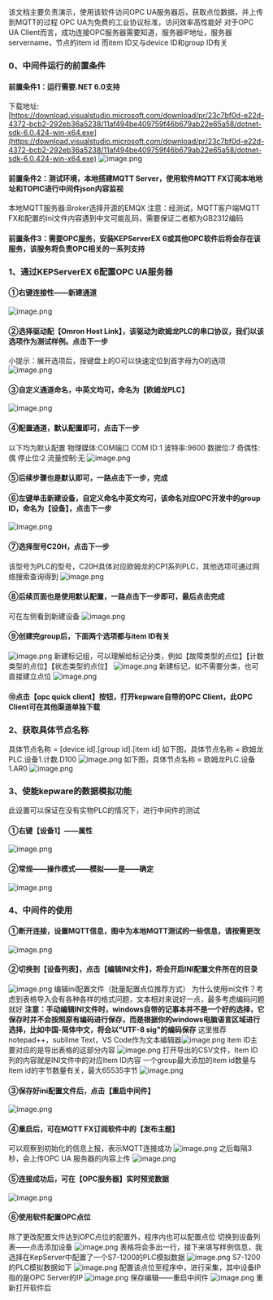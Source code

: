 该文档主要负责演示，使用该软件访问OPC UA服务器后，获取点位数据，并上传到MQTT的过程
OPC UA为免费的工业协议标准，访问效率高性能好
对于OPC UA Client而言，成功连接OPC服务器需要知道，服务器IP地址，服务器servername，节点的item id
而item ID又与device ID和group ID有关

### 0、中间件运行的前置条件
#### 前置条件1：运行需要.NET 6.0支持
下载地址:[https://download.visualstudio.microsoft.com/download/pr/23c7bf0d-e22d-4372-bcb2-292eb36a5238/11af494be409759f46b679ab22e65a58/dotnet-sdk-6.0.424-win-x64.exe](https://download.visualstudio.microsoft.com/download/pr/23c7bf0d-e22d-4372-bcb2-292eb36a5238/11af494be409759f46b679ab22e65a58/dotnet-sdk-6.0.424-win-x64.exe)
![image.png](https://cdn.nlark.com/yuque/0/2024/png/25484337/1721282035164-b17146ff-2451-41e2-b78a-43ddead5dfdf.png#averageHue=%23ecebeb&clientId=u78be664c-5078-4&from=paste&height=82&id=N94V2&originHeight=103&originWidth=656&originalType=binary&ratio=1.25&rotation=0&showTitle=false&size=6902&status=done&style=none&taskId=uc9469608-44be-470e-b652-33f60c9d1a5&title=&width=524.8)
#### 前置条件2：测试环境，本地搭建MQTT Server，使用软件MQTT FX订阅本地地址和TOPIC进行中间件json内容监视
本地MQTT服务器:Broker选择开源的EMQX
注意：经测试，MQTT客户端MQTT FX和配置的ini文件内容遇到中文可能乱码，需要保证二者都为GB2312编码
#### 前置条件3：需要OPC服务，安装KEPServerEX 6或其他OPC软件后将会存在该服务，该服务将负责OPC相关的一系列支持
### 1、通过KEPServerEX 6配置OPC UA服务器
#### ①右键连接性——新建通道
![image.png](https://cdn.nlark.com/yuque/0/2024/png/25484337/1721269162167-b80a376c-bb5a-498f-928f-80d55ddbfaad.png#averageHue=%23f8f7f6&clientId=u37ea4af9-f3a1-4&from=paste&height=332&id=u7c2fd632&originHeight=415&originWidth=759&originalType=binary&ratio=1.25&rotation=0&showTitle=false&size=49522&status=done&style=none&taskId=udef605be-c61b-461c-a984-42c07d79888&title=&width=607.2)
#### ②选择驱动配【Omron Host Link】，该驱动为欧姆龙PLC的串口协议，我们以该选项作为测试样例。点击下一步
小提示：展开选项后，按键盘上的O可以快速定位到首字母为O的选项
![image.png](https://cdn.nlark.com/yuque/0/2024/png/25484337/1721269106350-6c04338d-40bf-4d55-91d3-873a718f58dc.png#averageHue=%23f7f7f6&clientId=u37ea4af9-f3a1-4&from=paste&height=664&id=ubd099a3a&originHeight=830&originWidth=1069&originalType=binary&ratio=1.25&rotation=0&showTitle=false&size=104278&status=done&style=none&taskId=u8143d782-b675-4480-b916-0dfd82407e2&title=&width=855.2)
#### ③自定义通道命名，中英文均可，命名为【欧姆龙PLC】
![image.png](https://cdn.nlark.com/yuque/0/2024/png/25484337/1721273393376-8b1f2f7a-3ef5-4c23-9f20-33da6b2767a5.png#averageHue=%23f5f5f4&clientId=u37ea4af9-f3a1-4&from=paste&height=777&id=u161c5ed1&originHeight=971&originWidth=1238&originalType=binary&ratio=1.25&rotation=0&showTitle=false&size=100452&status=done&style=none&taskId=u7c4093d6-d8a9-4138-8b6f-14e8ef648d1&title=&width=990.4)
#### ④配置通道，默认配置即可，点击下一步
以下均为默认配置
物理媒体:COM端口
COM ID:1
波特率:9600
数据位:7
奇偶性:偶
停止位:2
流量控制:无
![image.png](https://cdn.nlark.com/yuque/0/2024/png/25484337/1721269675159-a1f12a5f-c0da-4828-87b7-7590e94150ab.png#averageHue=%23f8f8f7&clientId=u37ea4af9-f3a1-4&from=paste&height=777&id=u4f671018&originHeight=971&originWidth=1238&originalType=binary&ratio=1.25&rotation=0&showTitle=false&size=191876&status=done&style=none&taskId=u00b50220-abd2-451e-96c0-737ae47b03e&title=&width=990.4)
#### ⑤后续步骤也是默认即可，一路点击下一步，完成
#### ⑥左键单击新建设备，自定义命名中英文均可，该命名对应OPC开发中的group ID，命名为【设备】，点击下一步
![image.png](https://cdn.nlark.com/yuque/0/2024/png/25484337/1721273654775-a023bf7e-1eb7-4dc7-8c15-8bee39a27632.png#averageHue=%23f7f7f6&clientId=u37ea4af9-f3a1-4&from=paste&height=777&id=ua7560894&originHeight=971&originWidth=1238&originalType=binary&ratio=1.25&rotation=0&showTitle=false&size=98438&status=done&style=none&taskId=u3ec82817-215a-4ce6-a59c-23d5a29295d&title=&width=990.4)
#### ⑦选择型号C20H，点击下一步
该型号为PLC的型号，C20H具体对应欧姆龙的CP1系列PLC，其他选项可通过网络搜索查询得到
![image.png](https://cdn.nlark.com/yuque/0/2024/png/25484337/1721273677900-fe8c41df-15c4-4ff7-a511-67cab0fd3d0e.png#averageHue=%23f7f6f6&clientId=u37ea4af9-f3a1-4&from=paste&height=777&id=u6dc575f5&originHeight=971&originWidth=1238&originalType=binary&ratio=1.25&rotation=0&showTitle=false&size=91051&status=done&style=none&taskId=u09f8f2fc-b712-4827-9ff2-a6d7c6dca98&title=&width=990.4)
#### ⑧后续页面也是使用默认配置，一路点击下一步即可，最后点击完成
可在左侧看到新建设备
![image.png](https://cdn.nlark.com/yuque/0/2024/png/25484337/1721273749988-99b13c71-9749-4333-8c5d-08818aab5dde.png#averageHue=%23fbfbfb&clientId=u37ea4af9-f3a1-4&from=paste&height=777&id=uddf72789&originHeight=971&originWidth=1238&originalType=binary&ratio=1.25&rotation=0&showTitle=false&size=71630&status=done&style=none&taskId=u4fd602b7-9bf4-4bd1-b7fa-adb41476aab&title=&width=990.4)
#### ⑨创建完group后，下面两个选项都与item ID有关
![image.png](https://cdn.nlark.com/yuque/0/2024/png/25484337/1721273767446-2cfbc0e3-1216-4a93-9460-65522d8766f8.png#averageHue=%23fafaf9&clientId=u37ea4af9-f3a1-4&from=paste&height=527&id=hW5jf&originHeight=659&originWidth=1054&originalType=binary&ratio=1.25&rotation=0&showTitle=false&size=78314&status=done&style=none&taskId=u9805ca1a-b028-47aa-a5eb-62f01ba885b&title=&width=843.2)
新建标记组，可以理解给标记分类，例如【故障类型的点位】【计数类型的点位】【状态类型的点位】
![image.png](https://cdn.nlark.com/yuque/0/2024/png/25484337/1721281445720-7f0909ea-86f4-41d7-9f9e-6680ee1ea779.png#averageHue=%23f8f7f6&clientId=u78be664c-5078-4&from=paste&height=233&id=u0c37cba7&originHeight=291&originWidth=939&originalType=binary&ratio=1.25&rotation=0&showTitle=false&size=38577&status=done&style=none&taskId=ufc44b8c4-9949-469b-ab48-558e7076128&title=&width=751.2)
新建标记，如不需要分类，也可直接建立点位
![image.png](https://cdn.nlark.com/yuque/0/2024/png/25484337/1721281432227-401801d4-bbac-47f9-9be9-a080e0d1a222.png#averageHue=%23f7f6f5&clientId=u78be664c-5078-4&from=paste&height=252&id=ucb5835cf&originHeight=315&originWidth=836&originalType=binary&ratio=1.25&rotation=0&showTitle=false&size=40539&status=done&style=none&taskId=uebc1a373-a9f7-4c7f-a0a1-cd10b6b9f07&title=&width=668.8)
#### ⑩点击【opc quick client】按钮，打开kepware自带的OPC Client，此OPC Client可在其他渠道单独下载

### 2、获取具体节点名称
具体节点名称 = [device id].[group id].[item id]
如下图，具体节点名称 = 欧姆龙PLC.设备1.计数.D100
![image.png](https://cdn.nlark.com/yuque/0/2024/png/25484337/1721281660018-69edbc9f-dec7-4a55-a167-20da21c2de8a.png#averageHue=%23f9f9f8&clientId=u78be664c-5078-4&from=paste&height=291&id=ub9f38d69&originHeight=364&originWidth=1207&originalType=binary&ratio=1.25&rotation=0&showTitle=false&size=62771&status=done&style=none&taskId=ud425885b-65bd-4b13-a1b7-8becc64dee3&title=&width=965.6)
如下图，具体节点名称 = 欧姆龙PLC.设备1.AR0
![image.png](https://cdn.nlark.com/yuque/0/2024/png/25484337/1721281784666-a525dc60-8141-4aeb-9f07-5279ad4ffbe3.png#averageHue=%23f7f6f4&clientId=u78be664c-5078-4&from=paste&height=251&id=ud7c2bdba&originHeight=314&originWidth=821&originalType=binary&ratio=1.25&rotation=0&showTitle=false&size=40655&status=done&style=none&taskId=u69cb6313-a293-43a2-aa11-87689fcbaaf&title=&width=656.8)
### 3、使能kepware的数据模拟功能
此设置可以保证在没有实物PLC的情况下，进行中间件的测试
#### ①右键【设备1】——属性
![image.png](https://cdn.nlark.com/yuque/0/2024/png/25484337/1721283320614-16f7f6dd-c94d-416a-b5d6-e05da35f4aab.png#averageHue=%23fafaf9&clientId=u78be664c-5078-4&from=paste&height=777&id=ud776c369&originHeight=971&originWidth=1238&originalType=binary&ratio=1.25&rotation=0&showTitle=false&size=90399&status=done&style=none&taskId=ub9db36ec-94d6-4be2-b737-c1a0820fb9b&title=&width=990.4)
#### ②常规——操作模式——模拟——是——确定
![image.png](https://cdn.nlark.com/yuque/0/2024/png/25484337/1721283283220-da5da5af-092a-419c-b6b9-17dde51021a8.png#averageHue=%23f4f4f4&clientId=u78be664c-5078-4&from=paste&height=777&id=u6089ebcb&originHeight=971&originWidth=1238&originalType=binary&ratio=1.25&rotation=0&showTitle=false&size=104065&status=done&style=none&taskId=ufe4ce8db-e472-4720-abbc-081650a8e36&title=&width=990.4)
### 

### 4、中间件的使用
#### ①断开连接，设置MQTT信息，图中为本地MQTT测试的一些信息，请按需更改
![image.png](https://cdn.nlark.com/yuque/0/2024/png/25484337/1721631512591-f6c852c3-d911-4f43-99dd-173842317324.png#averageHue=%23f3f3f3&clientId=u68e6f105-ff16-4&from=paste&height=638&id=u3d2e49d9&originHeight=797&originWidth=1331&originalType=binary&ratio=1.25&rotation=0&showTitle=false&size=91647&status=done&style=none&taskId=u2aa55836-3adf-4df2-86a5-73a03100b55&title=&width=1064.8)
#### ②切换到【设备列表】，点击【编辑INI文件】，将会开启INI配置文件所在的目录
![image.png](https://cdn.nlark.com/yuque/0/2024/png/25484337/1721294828615-3a2c9d7c-bde4-49b9-93fd-3f039d5d10ea.png#averageHue=%23d0d0cf&clientId=ub85352ab-5b31-4&from=paste&height=638&id=u694de2ea&originHeight=798&originWidth=1326&originalType=binary&ratio=1.25&rotation=0&showTitle=false&size=44269&status=done&style=none&taskId=u73522434-9c91-43ee-9030-f089316d977&title=&width=1060.8)
编辑ini配置文件（批量配置点位推荐方式）
为什么使用ini文件？考虑到表格导入会有各种各样的格式问题，文本相对来说好一点，最多考虑编码问题就好
**注意：手动编辑INI文件时，windows自带的记事本并不是一个好的选择，它保存时并不会按照原有编码进行保存，而是根据你的windows电脑语言区域进行选择，比如中国-简体中文，将会以"UTF-8 sig"的编码保存**
这里推荐notepad++，sublime Text，VS Code作为文本编辑器![image.png](https://cdn.nlark.com/yuque/0/2024/png/25484337/1721295163511-165d6395-23de-4875-8168-3e7a459d7f21.png#averageHue=%23e3e4b4&clientId=ub85352ab-5b31-4&from=paste&height=299&id=ua21c196c&originHeight=374&originWidth=1411&originalType=binary&ratio=1.25&rotation=0&showTitle=false&size=117021&status=done&style=none&taskId=uc758cb97-7bc4-4abe-bcda-326cbd3f7cc&title=&width=1128.8)
item ID主要对应的是导出表格的这部分内容
![image.png](https://cdn.nlark.com/yuque/0/2024/png/25484337/1721295377340-8867516b-52c7-44f7-b5e5-787abe6d62eb.png#averageHue=%23f4f3f2&clientId=ub85352ab-5b31-4&from=paste&height=599&id=u3632390f&originHeight=749&originWidth=1328&originalType=binary&ratio=1.25&rotation=0&showTitle=false&size=105337&status=done&style=none&taskId=u942f2a7a-6b33-4b34-b630-46b6c36eca3&title=&width=1062.4)
打开导出的CSV文件，Item ID列的内容就是INI文件中的对应Item ID内容
一个group最大添加的item id数量与item id的字节数量有关，最大65535字节
![image.png](https://cdn.nlark.com/yuque/0/2024/png/25484337/1721295402922-7594d9ed-044d-4f61-815f-a26c29eda34c.png#averageHue=%23f3f1f0&clientId=ub85352ab-5b31-4&from=paste&height=371&id=uf0ea39bd&originHeight=464&originWidth=876&originalType=binary&ratio=1.25&rotation=0&showTitle=false&size=47259&status=done&style=none&taskId=ua980d05f-4d8a-43bc-850f-7d86f4c5e3c&title=&width=700.8)
#### ③保存好ini配置文件后，点击【重启中间件】
![image.png](https://cdn.nlark.com/yuque/0/2024/png/25484337/1721295503399-797afcfb-e76c-4d52-ad0f-a256aaa0a186.png#averageHue=%23d1d0d0&clientId=ub85352ab-5b31-4&from=paste&height=638&id=u4858ca77&originHeight=798&originWidth=1326&originalType=binary&ratio=1.25&rotation=0&showTitle=false&size=45527&status=done&style=none&taskId=ua5c2f7bf-a90d-4f3b-9e36-7449c219626&title=&width=1060.8)
#### ④重启后，可在MQTT FX订阅软件中的【发布主题】
可以观察到初始化的信息上报，表示MQTT连接成功
![image.png](https://cdn.nlark.com/yuque/0/2024/png/25484337/1721294509813-210d12f4-f56c-4ea5-9ffa-24f7c3fe8f25.png#averageHue=%23cecdcd&clientId=ub85352ab-5b31-4&from=paste&height=478&id=u956f32e2&originHeight=597&originWidth=1265&originalType=binary&ratio=1.25&rotation=0&showTitle=false&size=48834&status=done&style=none&taskId=ub7ca1ba0-5e20-4ff6-a99a-2e59560be34&title=&width=1012)
之后每隔3秒，会上传OPC UA 服务器的内容上传
![image.png](https://cdn.nlark.com/yuque/0/2024/png/25484337/1721294598129-9c57e3ff-93d4-4e0f-8cb5-5a1f013ec549.png#averageHue=%23a4a3a3&clientId=ub85352ab-5b31-4&from=paste&height=690&id=ufff6df3c&originHeight=862&originWidth=1262&originalType=binary&ratio=1.25&rotation=0&showTitle=false&size=65573&status=done&style=none&taskId=u4c49d799-a26b-4206-ad7f-c0945f8a9a3&title=&width=1009.6)
#### ⑤连接成功后，可在【OPC服务器】实时预览数据
![image.png](https://cdn.nlark.com/yuque/0/2024/png/25484337/1721294637306-c3cbe96c-0aa4-490d-b1ba-7c8218e41c42.png#averageHue=%23dcdbda&clientId=ub85352ab-5b31-4&from=paste&height=638&id=u92370db2&originHeight=798&originWidth=1326&originalType=binary&ratio=1.25&rotation=0&showTitle=false&size=67226&status=done&style=none&taskId=u1f66fe51-f1a2-468a-9e54-946cf52e9d5&title=&width=1060.8)
#### ⑥使用软件配置OPC点位
除了更改配置文件达到OPC点位的配置外，程序内也可以配置点位
切换到设备列表——点击添加设备
![image.png](https://cdn.nlark.com/yuque/0/2024/png/25484337/1721631616358-abaaea36-6370-45a5-b129-3338aba58887.png#averageHue=%23d1d0d0&clientId=u68e6f105-ff16-4&from=paste&height=638&id=ue368710d&originHeight=797&originWidth=1331&originalType=binary&ratio=1.25&rotation=0&showTitle=false&size=56662&status=done&style=none&taskId=ufde82479-fd55-4ced-b1c6-b10e54ddbb4&title=&width=1064.8)
表格将会多出一行，接下来填写样例信息，我选择在KepServer中配置了一个S7-1200的PLC模拟数据
![image.png](https://cdn.nlark.com/yuque/0/2024/png/25484337/1721631668462-0396857b-ee02-4edf-a5c2-8f92d1f5f9d6.png#averageHue=%23d3d3d2&clientId=u68e6f105-ff16-4&from=paste&height=638&id=u98eaefca&originHeight=797&originWidth=1331&originalType=binary&ratio=1.25&rotation=0&showTitle=false&size=42590&status=done&style=none&taskId=u1721f7f6-cf78-4e54-bfd5-b29a2fa78ff&title=&width=1064.8)
S7-1200的PLC模拟数据如下
![image.png](https://cdn.nlark.com/yuque/0/2024/png/25484337/1721631757488-963a157f-05a2-4036-b39f-f2c1c1fabdbe.png#averageHue=%23f6f5f5&clientId=u68e6f105-ff16-4&from=paste&height=107&id=ua413812f&originHeight=134&originWidth=743&originalType=binary&ratio=1.25&rotation=0&showTitle=false&size=10430&status=done&style=none&taskId=ub91f6a38-01b4-41ee-9596-9b812081e6d&title=&width=594.4)
配置该点位至程序中，进行采集，其中设备IP指的是OPC Server的IP
![image.png](https://cdn.nlark.com/yuque/0/2024/png/25484337/1721631989528-7c08c0ab-ba98-4032-a4b6-f2695fb82b83.png#averageHue=%23d1d1d1&clientId=u68e6f105-ff16-4&from=paste&height=638&id=u6df2c29d&originHeight=797&originWidth=1331&originalType=binary&ratio=1.25&rotation=0&showTitle=false&size=241002&status=done&style=none&taskId=u3227e662-0ed1-45de-9a49-588f9119bfd&title=&width=1064.8)
保存编辑——重启中间件
![image.png](https://cdn.nlark.com/yuque/0/2024/png/25484337/1721632061948-08919ba5-0369-4eb7-a34e-b2a8997d257c.png#averageHue=%23d4d4d4&clientId=u68e6f105-ff16-4&from=paste&height=638&id=u637211a1&originHeight=797&originWidth=1331&originalType=binary&ratio=1.25&rotation=0&showTitle=false&size=58264&status=done&style=none&taskId=uf0ff4687-9764-4d18-a36d-7c3ff0eb47e&title=&width=1064.8)
重新打开软件后

